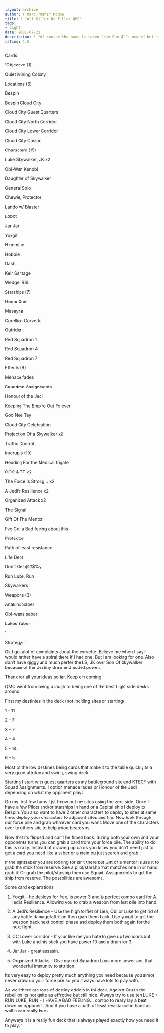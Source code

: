 ```yaml
---
layout: archive
author: ! Marc "Rahs" McRae
title: ! "All Killer No Filler QMC"
tags:
- Light
date: 2001-07-21
description: ! "Of course the name is taken from Sum 41’s new cd but its ohhh so fittng."
rating: 4.5
---
```

Cards: 

'Objective (1)

Quiet Mining Colony


Locations (6)

Bespin

Bespin Cloud City

Cloud City Guest Quarters

Cloud City North Corridor

Cloud City Lower Corridor

Cloud City Casino


Characters (15)

Luke Skywalker, JK x2

Obi-Wan Kenobi

Daughter of Skywalker

General Solo

Chewie, Protector

Lando w/ Blaster

Lobot

Jar Jar

Yoxgit

H’nemthe

Hobbie

Dash

Keir Santage

Wedge, RSL


Starships (7)

Home One

Masayna

Corellian Corvette

Outrider

Red Squadron 1

Red Squadron 4

Red Squadron 7


Effects (9)

Menace fades

Squadron Assignments

Honour of the Jedi

Keeping The Empire Out Forever

Goo Nee Tay

Cloud City Celebration

Projection Of a Skywalker x2

Traffic Control


Interupts (19)

Heading For the Medical frigate

OOC & TT x2

The Force is Strong... x2

A Jedi’s Resilience x2

Organized Attack x2

The Signal

Gift Of The Mentor

I’ve Got a Bad feelng about this

Protector

Path of least resistance

Life Debt

Don’t Get @#$%y

Run Luke, Run

Skywalkers


Weapons (3)

Anakins Saber

Obi-wans saber

Lukes Saber



'

Strategy: '

Ok I got alot of complaints about the corvette.  Believe me when I say I would rather have a spiral there if I had one.  But I am looking for one.  Also don’t have qiggy and much perfer the LS, JK over Son Of Skywalker because of the destiny draw and added power.  


Thanx for all your ideas so far.  Keep em coming


QMC went from being a laugh to being one of the best Light side decks around.


First my destinies in the deck (not inclding sites or starting)


1 - 11 

2 - 7

3 - 7

4 - 4

5 - 14

6 - 5


Most of the low destines being cards that make it to the table quickly ts a very good attriton and swing, swing deck.


Starting I start with guest quarters as my battleground site and KTEOF with Squad Assignments.  I option menace fades or Honour of the Jedi depending on what my opponent plays.   

 On my first few turns I jst throw out my sites using the zero side.  Once I have a few Pilots and/or starships in hand or a Capital ship I deploy to Bespin.  You also want to have 2 other characters to deploy to sites at same time.  deploy your characters to adjacent sites and flip. Now look through our force pile and grab whatever card you want.   Move one of the characters over to others site to help aviod beatowns.  

  Now that its flipped and can’t be fliped back.  during both your own and your opponents turns you can grab a card from your force pile.  The ability to do this is crazy.  Instead of drawing up cards you know you don’t need just to get a card you need like a saber or a main ou just search and grab. 

If the lightsaber you are looking for isn’t there but Gift of a mentor is use it to grab the stick from reserve. See a pilot/starshp that matches one in or hand grab it.  Or grab the pilot/starship then use Squad. Assignments to get the ship from reserve.  The possbilities are awesome.  

Some card explanations

1. Yoxgit - he deploys for free, is power 3 and is perfect combo card for A jedi’s Resilience.  Allowing you to grab a weapon from lost pile into hand.  

2. A Jedi’s Resilience - Use the high forfiet of Liea, Obi or Luke to get rid of any battle damage/attrition then grab them back.  Use yoxgit to get the weapon back next control phase and deploy them both again for the next fight.

3.  CC  Lower corridor - If your like me you hate to give up two icons but with Luke and his stick you have power 10 and a drain for 3.

4.  Jar Jar - great assasin.

5.  Organized Attacks - Give my red Squadron boys more power and that wonderful immunity to attrition.


Its very easy to deploy pretty much anything you need because you almot never draw up your force pile so you always have lots to play with.


As well there are tons of destiny adders in thi deck.  Against Crush the rebellion its not quite as effective but still nice.  Always try to use teh LUKE + RUN LUKE, RUN + I HAVE A BAD FEELING... combo to really lay a beat down on opponent. And if you have a path of least resistance in hand as well it can really hurt.


Anyways it is a really fun deck that is always played exactly how you need it to play.  '